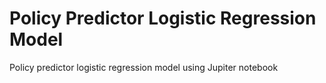 # Policy Predictor Logistic Regression Model
Policy predictor logistic regression model using Jupiter notebook
